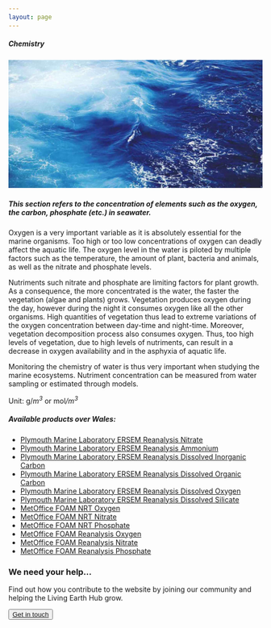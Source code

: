 ```yaml
---
layout: page
---
```


<!-- Content-section-start -->
<div class="container">
    <div class="row">
        <div class="col-12 mt-60">
            <h5 class="common-title">Chemistry</h5>
        </div>
        <div class="col-xs-12 col-sm-12 col-ms-9 col-lg-9 col-xl-9 col-xxl-9">
            <div class="common-image pb-5">
                <img src="/assets/img/wales/big/chemistry.jpg" class="img-fluid" alt="Chemistry">
            </div>
            <div>
                <h5 class="font-weight-bold">This section refers to the concentration of elements such as the oxygen, the carbon, phosphate (etc.) in seawater.</h5>
                <div class="pt-4">
                    <p>Oxygen is a very important variable as it is absolutely essential for the marine organisms. Too high or too low concentrations of oxygen can deadly affect the aquatic life. The oxygen level in the water is piloted by multiple factors such as the temperature, the amount of plant, bacteria and animals, as well as the nitrate and phosphate levels.</p>
                    <p>Nutriments such nitrate and phosphate are limiting factors for plant growth. As a consequence, the more concentrated is the water, the faster the vegetation (algae and plants) grows. Vegetation produces oxygen during the day, however during the night it consumes oxygen like all the other organisms. High quantities of vegetation thus lead to extreme variations of the oxygen concentration between day-time and night-time. Moreover, vegetation decomposition process also consumes oxygen. Thus, too high levels of vegetation, due to high levels of nutriments, can result in a decrease in oxygen availability and in the asphyxia of aquatic life.</p>
                    <p>Monitoring the chemistry of water is thus very important when studying the marine ecosystems. Nutriment concentration can be measured from water sampling or estimated through models.</p>
                    <p>Unit: g/<em>m<sup>3</sup></em> or mol<em>/m<sup>3</sup></em></p>
                </div>
            </div>
            <div class="py-5">
                <h5 class="font-weight-bold mb-4">Available products over Wales:</h5>
                <ul class="list-title">
                    <li class="list-item"><a href="https://portal.ecosystem-modelling.pml.ac.uk/" target="_blank">Plymouth Marine Laboratory ERSEM Reanalysis Nitrate</a></li>
                    <li class="list-item"><a href="https://portal.ecosystem-modelling.pml.ac.uk/" target="_blank">Plymouth Marine Laboratory ERSEM Reanalysis Ammonium</a></li>
                    <li class="list-item"><a href="https://portal.ecosystem-modelling.pml.ac.uk/" target="_blank">Plymouth Marine Laboratory ERSEM Reanalysis Dissolved Inorganic Carbon</a></li>
                    <li class="list-item"><a href="https://portal.ecosystem-modelling.pml.ac.uk/" target="_blank">Plymouth Marine Laboratory ERSEM Reanalysis Dissolved Organic Carbon</a></li>
                    <li class="list-item"><a href="https://portal.ecosystem-modelling.pml.ac.uk/" target="_blank">Plymouth Marine Laboratory ERSEM Reanalysis Dissolved Oxygen</a></li>
                    <li class="list-item"><a href="https://portal.ecosystem-modelling.pml.ac.uk/" target="_blank">Plymouth Marine Laboratory ERSEM Reanalysis Dissolved Silicate</a></li>
                    <li class="list-item"><a href="http://marine.copernicus.eu/services-portfolio/access-to-products/?option=com_csw&amp;view=details&amp;product_id=NORTHWESTSHELF_ANALYSIS_FORECAST_BIO_004_002_b" target="_blank">MetOffice FOAM NRT Oxygen</a></li>
                    <li class="list-item"><a href="http://marine.copernicus.eu/services-portfolio/access-to-products/?option=com_csw&amp;view=details&amp;product_id=NORTHWESTSHELF_ANALYSIS_FORECAST_BIO_004_002_b" target="_blank">MetOffice FOAM NRT Nitrate</a></li>
                    <li class="list-item"><a href="http://marine.copernicus.eu/services-portfolio/access-to-products/?option=com_csw&amp;view=details&amp;product_id=NORTHWESTSHELF_ANALYSIS_FORECAST_BIO_004_002_b" target="_blank">MetOffice FOAM NRT Phosphate</a></li>
                    <li class="list-item"><a href="http://marine.copernicus.eu/services-portfolio/access-to-products/?option=com_csw&amp;view=details&amp;product_id=NORTHWESTSHELF_REANALYSIS_BIO_004_011" target="_blank">MetOffice FOAM Reanalysis Oxygen</a></li>
                    <li class="list-item"><a href="http://marine.copernicus.eu/services-portfolio/access-to-products/?option=com_csw&amp;view=details&amp;product_id=NORTHWESTSHELF_REANALYSIS_BIO_004_011" target="_blank">MetOffice FOAM Reanalysis Nitrate</a></li>
                    <li class="list-item"><a href="http://marine.copernicus.eu/services-portfolio/access-to-products/?option=com_csw&amp;view=details&amp;product_id=NORTHWESTSHELF_REANALYSIS_BIO_004_011" target="_blank">MetOffice FOAM Reanalysis Phosphate</a></li>
                </ul>
            </div>
        </div>
    </div>
</div>
<!-- Content-section-end -->

<!-- get-in-section-Start -->
<div class="container mb-100">
    <div class="get-in-section-main">
        <div class="get-in-section-dsc">
            <h3>We need your help&hellip;</h3>
            <p>Find out how you contribute to the website by joining our community and helping the Living Earth Hub grow.</p>
        </div>
        <button type="button"><a href="/contact/">Get in touch</a></button>
    </div>
</div>
<!-- get-in-section-End -->